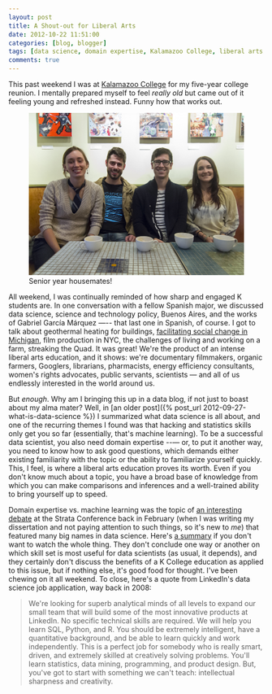 ```yaml
---
layout: post
title: A Shout-out for Liberal Arts
date: 2012-10-22 11:51:00
categories: [blog, blogger]
tags: [data science, domain expertise, Kalamazoo College, liberal arts education, machine learning]
comments: true
---
```


This past weekend I was at [Kalamazoo College](http://www.kzoo.edu/) for my five-year college reunion. I mentally prepared myself to feel _really old_ but came out of it feeling young and refreshed instead. Funny how that works out.

<figure>
  <img class="tqw" src="/assets/images/2012-10-22-kzoo-reunion.jpg" alt="2012-10-22-kzoo-reunion.jpg">
  <figcaption>Senior year housemates!</figcaption>
</figure>

All weekend, I was continually reminded of how sharp and engaged K students are. In one conversation with a fellow Spanish major, we discussed data science, science and technology policy, Buenos Aires, and the works of Gabriel García Márquez —-- that last one in Spanish, of course. I got to talk about geothermal heating for buildings, [facilitating social change in Michigan](http://www.michigancorps.org/), film production in NYC, the challenges of living and working on a farm, streaking the Quad. It was great! We're the product of an intense liberal arts education, and it shows: we're documentary filmmakers, organic farmers, Googlers, librarians, pharmacists, energy efficiency consultants, women's rights advocates, public servants, scientists — and all of us endlessly interested in the world around us.

But _enough_. Why am I bringing this up in a data blog, if not just to boast about my alma mater? Well, in [an older post]({% post_url 2012-09-27-what-is-data-science %}) I summarized what data science is all about, and one of the recurring themes I found was that hacking and statistics skills only get you so far (essentially, that's machine learning). To be a successful data scientist, you also need domain expertise --— or, to put it another way, you need to know how to ask good questions, which demands either existing familiarity with the topic or the ability to familiarize yourself quickly. This, I feel, is where a liberal arts education proves its worth. Even if you don't know much about a topic, you have a broad base of knowledge from which you can make comparisons and inferences and a well-trained ability to bring yourself up to speed.

Domain expertise vs. machine learning was the topic of [an interesting debate](http://vplayer.oreilly.com/?chapter=http://atom.oreilly.com/atom/oreilly/videos/1076046&video_product=urn:x-domain:oreilly.com:product:0636920025467.VIDEO#embedded_player) at the Strata Conference back in February (when I was writing my dissertation and not paying attention to such things, so it's new to _me_) that featured many big names in data science. Here's [a summary](http://medriscoll.com/post/18784448854/the-data-science-debate-domain-expertise-or-machine) if you don't want to watch the whole thing. They don't conclude one way or another on which skill set is most useful for data scientists (as usual, it depends), and they certainly don't discuss the benefits of a K College education as applied to this issue, but if nothing else, it's good food for thought. I've been chewing on it all weekend. To close, here's a quote from LinkedIn's data science job application, way back in 2008:

> We're looking for superb analytical minds of all levels to expand our small team that will build some of the most innovative products at LinkedIn. No specific technical skills are required. We will help you learn SQL, Python, and R. You should be extremely intelligent, have a quantitative background, and be able to learn quickly and work independently. This is a perfect job for somebody who is really smart, driven, and extremely skilled at creatively solving problems. You'll learn statistics, data mining, programming, and product design. But, you've got to start with something we can't teach: intellectual sharpness and creativity.
